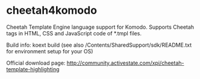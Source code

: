 cheetah4komodo
==========

Cheetah Template Engine language support for Komodo. Supports Cheetah tags in HTML, CSS and JavaScript code of *.tmpl files.

Build info:
koext build
(see also <Komodo install>/Contents/SharedSupport/sdk/README.txt for environment setup for your OS)

Official download page:
http://community.activestate.com/xpi/cheetah-template-highlighting
